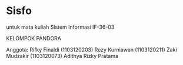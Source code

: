 Sisfo
=====

untuk mata kuliah Sistem Informasi IF-36-03

KELOMPOK PANDORA

Anggota:
Rifky Finaldi (1103120203)
Rezy Kurniawan (1103120211)
Zaki Mudzakir (1103120073)
Adithya Rizky Pratama
